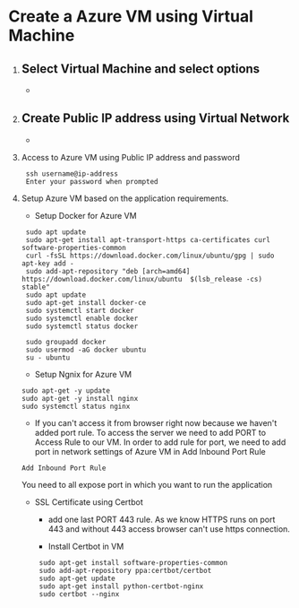# Create a Azure VM using Virtual Machine

1. Select Virtual Machine and select options 
   -
   -

2. Create Public IP address using Virtual Network
   -
   -

3. Access to Azure VM using Public IP address and password

   ```
    ssh username@ip-address
    Enter your password when prompted
   ```

4. Setup Azure VM based on the application requirements.
   - Setup Docker for Azure VM
   ```
    sudo apt update
    sudo apt-get install apt-transport-https ca-certificates curl software-properties-common
    curl -fsSL https://download.docker.com/linux/ubuntu/gpg | sudo apt-key add -
    sudo add-apt-repository "deb [arch=amd64] https://download.docker.com/linux/ubuntu  $(lsb_release -cs)  stable"
    sudo apt update
    sudo apt-get install docker-ce
    sudo systemctl start docker
    sudo systemctl enable docker
    sudo systemctl status docker

    sudo groupadd docker
    sudo usermod -aG docker ubuntu
    su - ubuntu
    ```

   - Setup Ngnix for Azure VM

    ```
    sudo apt-get -y update
    sudo apt-get -y install nginx
    sudo systemctl status nginx

    ```
    - If you can't access it from browser right now because we haven't added port rule. To access the server we need to add PORT to Access Rule to our VM. In order to add rule for port, we need to add port in network settings of Azure VM in Add Inbound Port Rule 
    
    ```
    Add Inbound Port Rule
    ```

    You need to all expose port in which you want to run the application

    - SSL Certificate using Certbot

       * add one last PORT 443 rule. As we know HTTPS runs on port 443 and without 443 access browser can't use https connection.

       * Install Certbot in VM

       ```
        sudo apt-get install software-properties-common
        sudo add-apt-repository ppa:certbot/certbot
        sudo apt-get update
        sudo apt-get install python-certbot-nginx
        sudo certbot --nginx
       ```
